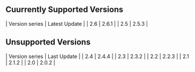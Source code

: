 ## Cuurrently Supported Versions

| Version series | Latest Update |
| 2.6 | 2.6.1 |
| 2.5 | 2.5.3 |

## Unsupported Versions

| Version series | Last Update |
| 2.4 | 2.4.4 |
| 2.3 | 2.3.2 |
| 2.2 | 2.2.3 |
| 2.1 | 2.1.2 |
| 2.0 | 2.0.2 |
